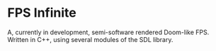 # FPS Infinite
A, currently in development, semi-software rendered Doom-like FPS. Written in C++, using several modules of the SDL library.
